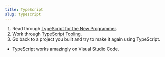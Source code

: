 ```yaml
---
title: TypeScript
slug: typescript
---
```


1. Read through [TypeScript for the New Programmer][typescript-intro].
2. Work through [TypeScript Tooling][typescript-tooling].
3. Go back to a project you built and try to make it again using TypeScript.

[typescript-intro]: https://www.typescriptlang.org/docs/handbook/typescript-from-scratch.html
[typescript-tooling]: https://www.staging-typescript.org/docs/handbook/typescript-tooling-in-5-minutes.html

- TypeScript works amazingly on Visual Studio Code.


